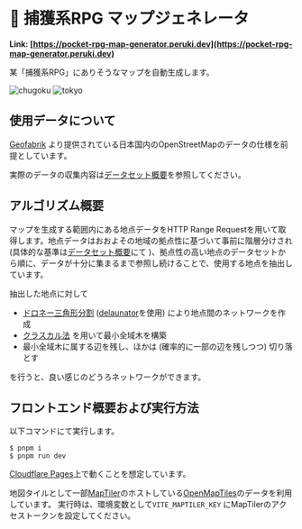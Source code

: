 # 🗾 捕獲系RPG マップジェネレータ

**Link: [https://pocket-rpg-map-generator.peruki.dev](https://pocket-rpg-map-generator.peruki.dev)**

某「捕獲系RPG」にありそうなマップを自動生成します。

![chugoku](https://github.com/user-attachments/assets/8ff1de22-bacb-4962-9662-090052828adc)
![tokyo](https://github.com/user-attachments/assets/abe6b684-a907-4610-8003-114c1f2cc2b9)

## 使用データについて

[Geofabrik](https://download.geofabrik.de/asia/japan.html) より提供されている日本国内のOpenStreetMapのデータの仕様を前提としています。

実際のデータの収集内容は[データセット概要](./dataset/README.md)を参照してください。

## アルゴリズム概要

マップを生成する範囲内にある地点データをHTTP Range Requestを用いて取得します。地点データはおおよその地域の拠点性に基づいて事前に階層分けされ (具体的な基準は[データセット概要](./dataset/README.md)にて )、拠点性の高い地点のデータセットから順に、データが十分に集まるまで参照し続けることで、使用する地点を抽出しています。

抽出した地点に対して

- [ドロネー三角形分割](https://ja.wikipedia.org/wiki/%E3%83%89%E3%83%AD%E3%83%8D%E3%83%BC%E5%9B%B3) ([delaunator](https://mapbox.github.io/delaunator/)を使用) により地点間のネットワークを作成
- [クラスカル法](https://ja.wikipedia.org/wiki/%E3%82%AF%E3%83%A9%E3%82%B9%E3%82%AB%E3%83%AB%E6%B3%95) を用いて最小全域木を構築
- 最小全域木に属する辺を残し、ほかは (確率的に一部の辺を残しつつ) 切り落とす

を行うと、良い感じのどうろネットワークができます。

## フロントエンド概要および実行方法

以下コマンドにて実行します。

```
$ pnpm i
$ pnpm run dev
```

[Cloudflare Pages](https://pages.cloudflare.com/)上で動くことを想定しています。

地図タイルとして一部[MapTiler](https://www.maptiler.com/)のホストしている[OpenMapTiles](https://openmaptiles.org/)のデータを利用しています。
実行時は、環境変数として`VITE_MAPTILER_KEY` にMapTilerのアクセストークンを設定してください。
